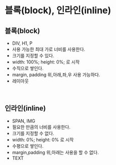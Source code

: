 #  블록(block), 인라인(inline)

## 블록(block)
- DIV, H1, P
- 사용 가능한 최대 가로 너비를 사용한다.
- 크기를 지정할 수 있다.
- width: 100%; height: 0%; 로 시작
- 수직으로 쌓인다.
- margin, padding 위,아래,좌,우 사용 가능하다.
- 레이아웃

<br>

## 인라인(inline)
- SPAN, IMG
- 필요한 만큼의 너비를 사용한다.
- 크기를 지정할 수 없다.
- width: 0%; height: 0% 로 시작
- 수평으로 쌓인다.
- margin,padding 위,아래는 사용을 할 수 없다.
- TEXT
